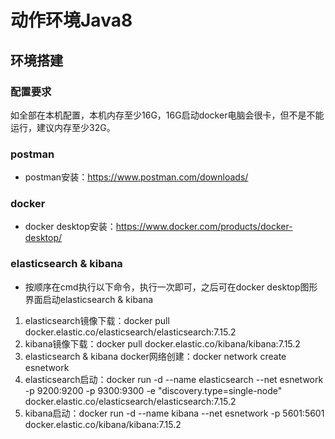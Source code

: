 动作环境Java8
===============

## 环境搭建
### 配置要求
如全部在本机配置，本机内存至少16G，16G启动docker电脑会很卡，但不是不能运行，建议内存至少32G。
### postman
* postman安装：https://www.postman.com/downloads/
### docker
* docker desktop安装：https://www.docker.com/products/docker-desktop/
### elasticsearch & kibana
* 按顺序在cmd执行以下命令，执行一次即可，之后可在docker desktop图形界面启动elasticsearch & kibana
1. elasticsearch镜像下载：docker pull docker.elastic.co/elasticsearch/elasticsearch:7.15.2
2. kibana镜像下载：docker pull docker.elastic.co/kibana/kibana:7.15.2
3. elasticsearch & kibana docker网络创建：docker network create esnetwork
4. elasticsearch启动：docker run -d --name elasticsearch --net esnetwork -p 9200:9200 -p 9300:9300 -e "discovery.type=single-node" docker.elastic.co/elasticsearch/elasticsearch:7.15.2
5. kibana启动：docker run -d --name kibana --net esnetwork -p 5601:5601 docker.elastic.co/kibana/kibana:7.15.2
